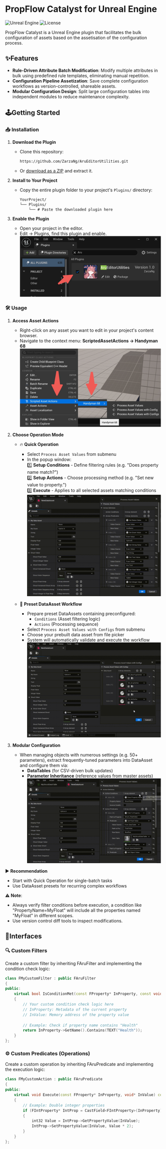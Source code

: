 # PropFlow Catalyst for Unreal Engine
![Unreal Engine](https://img.shields.io/badge/UnrealEngine-5-blue?logo=unrealengine)  ![License](https://img.shields.io/badge/License-MIT-green)

PropFlow Catalyst is a Unreal Engine plugin that facilitates the bulk configuration of assets based on the assetisation of the configuration process.

## ✨Features
- **Rule-Driven Attribute Batch Modification**: Modify multiple attributes in bulk using predefined rule templates, eliminating manual repetition.
- **Configuration Pipeline Assetization**: Save complete configuration workflows as version-controlled, shareable assets.
- **Modular Configuration Design**: Split large configuration tables into independent modules to reduce maintenance complexity.

## 🕹Getting Started

### 📥 Installation
1. **Download the Plugin**  
   - Clone this repository:  
     ```bash
     https://github.com/ZarzaNg/AruEditorUtilities.git
     ```
   - Or [download as a ZIP](https://github.com/ZarzaNg/AruEditorUtilities/archive/refs/heads/main.zip) and extract it.

2. **Install to Your Project**  
   - Copy the entire plugin folder to your project's `Plugins/` directory:  
     ```
     YourProject/  
     └── Plugins/  
         └── # Paste the downloaded plugin here
     ```

3. **Enable the Plugin**  
   - Open your project in the editor.  
   - Edit → Plugins, find this plugin and enable. ![EnablePlugin](Images/EnablePlugin.png)
  
### 🛠️ Usage
1. **Access Asset Actions**
   - Right-click on any asset you want to edit in your project's content browser.  
   - Navigate to the context menu: **ScriptedAssetActions → Handyman 68** ![AccessAssetActions](Images/AccessAssetActions.png)

2. **Choose Operation Mode**  
   - 🔥 **Quick Operation**  
     - Select `Process Asset Values` from submenu  
     - In the popup window:  
       1️⃣ **Setup Conditions** - Define filtering rules (e.g. "Does property name match?")  
       2️⃣ **Setup Actions** - Choose processing method (e.g. "Set new value to property.")  
       3️⃣ **Execute** - Applies to all selected assets matching conditions
![QuickProcessing](Images/QuickProcessing.gif)

   - 📁 **Preset DataAsset Workflow**  
     - Prepare preset DataAssets containing preconfigured:  
       - `Conditions` (Asset filtering logic)  
       - `Actions` (Processing sequence)  
     - Select `Process Asset Values with Configs` from submenu  
     - Choose your prebuilt data asset from file picker  
     - System will automatically validate and execute the workflow
![ModularSettings](Images/ModularSettings.gif)

3. **Modular Configuration**
   - When managing objects with numerous settings (e.g. 50+ parameters), extract frequently-tuned parameters into DataAsset and configure them via:
      - **DataTables** (for CSV-driven bulk updates)
      - **Parameter Inheritance** (reference values from master assets)
![GetValueFromDataTable](Images/GetValueFromDataTable.gif)

▶️ **Recommendation**  
- Start with Quick Operation for single-batch tasks  
- Use DataAsset presets for recurring complex workflows

⚠️ **Note**:
- Always verify filter conditions before execution, a condition like "PropertyName=MyFloat" will include all the properties named "MyFloat" in different scopes.
- Use version control diff tools to inspect modifications.

## 🎯Interfaces
### 🔍 Custom Filters
Create a custom filter by inheriting FAruFilter and implementing the condition check logic:
```C++
class FMyCustomFilter : public FAruFilter
{
public:
    virtual bool IsConditionMet(const FProperty* InProperty, const void* InValue) const override
    {
        // Your custom condition check logic here
        // InProperty: Metadata of the current property
        // InValue: Memory address of the property value
        
        // Example: Check if property name contains "Health"
        return InProperty->GetName().Contains(TEXT("Health"));
    }
};
```

### ⚙️ Custom Predicates (Operations)
Create a custom operation by inheriting FAruPredicate and implementing the execution logic:
```C++
class FMyCustomAction : public FAruPredicate
{
public:
    virtual void Execute(const FProperty* InProperty, void* InValue) const override
    {
        // Example: Double integer properties
        if (FIntProperty* IntProp = CastField<FIntProperty>(InProperty))
        {
            int32 Value = IntProp->GetPropertyValue(InValue);
            IntProp->SetPropertyValue(InValue, Value * 2);
        }
    }
};
```
